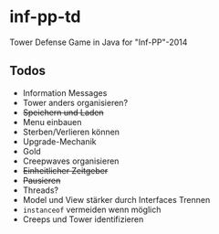 inf-pp-td
=========

Tower Defense Game in Java for "Inf-PP"-2014

## Todos

- Information Messages
- Tower anders organisieren?
- ~~Speichern und Laden~~
- Menu einbauen
- Sterben/Verlieren können
- Upgrade-Mechanik
- Gold
- Creepwaves organisieren
- ~~Einheitlicher Zeitgeber~~
- ~~Pausieren~~
- Threads?
- Model und View stärker durch Interfaces Trennen
- ``instanceof`` vermeiden wenn möglich
- Creeps und Tower identifizieren